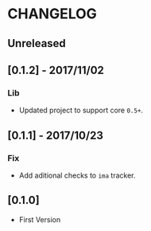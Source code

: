 # CHANGELOG

## Unreleased

## [0.1.2] - 2017/11/02
### Lib
- Updated project to support core `0.5+`.

## [0.1.1] - 2017/10/23
### Fix
- Add aditional checks to `ima` tracker.

## [0.1.0]
- First Version